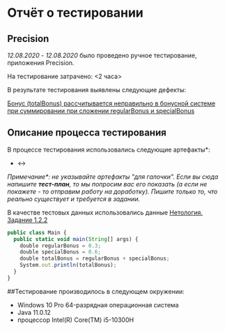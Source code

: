 # Отчёт о тестировании 

## Precision

*12.08.2020* - *12.08.2020* было проведено ручное тестирование, приложения Precision.

На тестирование затрачено: <2 часа>

В результате тестирования выявлены следующие дефекты:

[Бонус (totalBonus) рассчитывается неправильно в бонусной системе при суммировании  при сложении regularBonus и specialBonus](https://github.com/19Mikhail90/1.2.1_Java/issues/1#issue-966880414)
## Описание процесса тестирования

В процессе тестирования использовались следующие артефакты*:
* <->

*Примечание\*: не указывайте артефакты "для галочки". Если вы сюда напишите **тест-план**, то мы попросим вас его показать (а если не покажете - то отправим работу на доработку). Пишите только то, что реально существует и требуется в задании.*

В качестве тестовых данных использовались данные [Нетология. Задание 1.2.2](https://github.com/netology-code/javaqa-homeworks/tree/master/programming) 

``` javascript
public class Main {
  public static void main(String[] args) {
    double regularBonus = 0.3;
    double specialBonus = 0.6;
    double totalBonus = regularBonus + specialBonus;
    System.out.println(totalBonus);
  }
}

```

##Тестирование производилось в следующем окружении:
* Windows 10 Pro  64-разрядная операционная система
* Java 11.0.12
* процессор Intel(R) Core(TM) i5-10300H

   

   